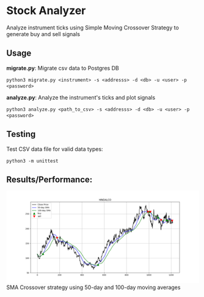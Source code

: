 # Stock Analyzer

Analyze instrument ticks using Simple Moving Crossover Strategy to generate buy and sell signals

## Usage

**migrate.py**: Migrate csv data to Postgres DB

```
python3 migrate.py <instrument> -s <addresss> -d <db> -u <user> -p <password>
```

**analyze.py**: Analyze the instrument's ticks and plot signals
```
python3 analyze.py <path_to_csv> -s <addresss> -d <db> -u <user> -p <password>
```

## Testing
Test CSV data file for valid data types:
```
python3 -m unittest
```
## Results/Performance:
![Hindalco SMA crossover](images/hindalco_sma.png "SMA Crossover strategy using 50-day and 100-day moving averages")
SMA Crossover strategy using 50-day and 100-day moving averages